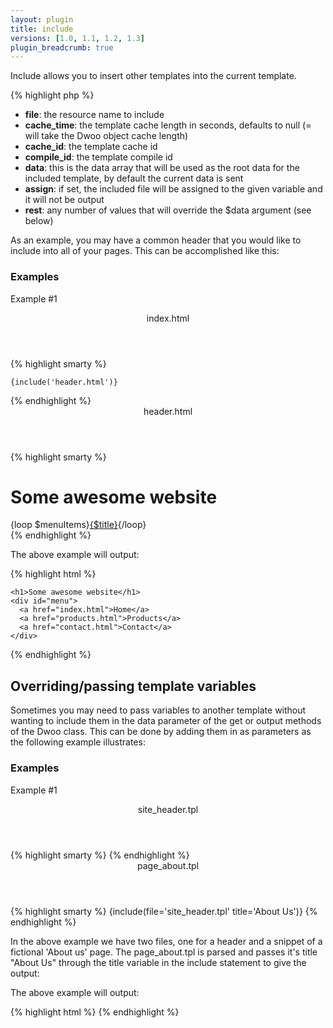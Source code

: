 ```yaml
---
layout: plugin
title: include
versions: [1.0, 1.1, 1.2, 1.3]
plugin_breadcrumb: true
---
```


Include allows you to insert other templates into the current template.
<div class="code-box">
{% highlight php %}
<?php
include(string $file [, int $cache_time = null [, string $cache_id = null [, string $compile_id = null [, mixed $data = '_root' [, string $assign = null [, array $rest = array() ]]]]]] )
{% endhighlight %}
</div>

* **file**: the resource name to include
* **cache_time**: the template cache length in seconds, defaults to null (= will take the Dwoo object cache length)
* **cache_id**: the template cache id
* **compile_id**: the template compile id
* **data**: this is the data array that will be used as the root data for the included template, by default the current data is sent
* **assign**: if set, the included file will be assigned to the given variable and it will not be output
* **rest**: any number of values that will override the $data argument (see below)


As an example, you may have a common header that you would like to include into all of your pages. This can be accomplished like this:

### Examples
Example #1
<div class="code-box">
<header>index.html</header>
{% highlight smarty %}
<html>
  <head>
    <title>Some awesome website</title>
  </head>
  <body>
 
    {include('header.html')}
 
  </body>
</html>
{% endhighlight %}
</div>

<div class="code-box">
<header>header.html</header>
{% highlight smarty %}
<h1>Some awesome website</h1>
<div id="menu">
{loop $menuItems}<a href="{$url}">{$title}</a>{/loop}
</div>
{% endhighlight %}
</div>

The above example will output:
<div class="code-box">
{% highlight html %}
<html>
  <head>
    <title>Some awesome website</title>
  </head>
  <body>
 
    <h1>Some awesome website</h1>
    <div id="menu">
      <a href="index.html">Home</a>
      <a href="products.html">Products</a>
      <a href="contact.html">Contact</a>
    </div>
 
  </body>
</html>
{% endhighlight %}
</div>

## Overriding/passing template variables
Sometimes you may need to pass variables to another template without wanting to include them in the data parameter of the get or output methods of the Dwoo class. This can be done by adding them in as parameters as the following example illustrates:

### Examples
Example #1
<div class="code-box">
<header>site_header.tpl</header>
{% highlight smarty %}
<html>
  <head>
    <title>{$title} - Awesome Inc.</title>
  </head>
  <body>
{% endhighlight %}
</div>

<div class="code-box">
<header>page_about.tpl</header>
{% highlight smarty %}
{include(file='site_header.tpl' title='About Us')}
{% endhighlight %}
</div>
 
<!-- Other content for a company "About us" webpage goes here -->
In the above example we have two files, one for a header and a snippet of a fictional 'About us' page. The page_about.tpl is parsed and passes it's title "About Us" through the title variable in the include statement to give the output:

The above example will output:
<div class="code-box">
{% highlight html %}
<html>
  <head>
    <title>About Us - Awesome Inc.</title>
  </head>
  <body>
{% endhighlight %}
</div>